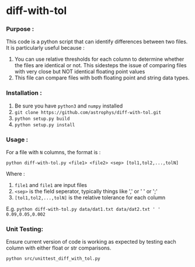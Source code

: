 # diff-with-tol

### Purpose : 
This code is a python script that can identify differences between two files.
It is particularly useful because :
1. You can use relative thresholds for each column to determine whether the files
   are identical or not. This sidesteps the issue of comparing files with very close
   but NOT identical floating point values
2. This file can compare files with both floating point and string data types.

### Installation :
1. Be sure you have `python3` and `numpy` installed
2. `git clone https://github.com/astrophys/diff-with-tol.git`
3. `python setup.py build`
4. `python setup.py install`

### Usage : 
For a file with `N` columns, the format is :

`python diff-with-tol.py <file1> <file2> <sep> [tol1,tol2,...,tolN]`

Where : 
1. `file1` and `file1` are input files
2. `<sep>` is the field seperator, typically things like ',' or ' ' or ';'
3. `[tol1,tol2,...,tolN]` is the relative tolerance for each column

E.g. `python diff-with-tol.py data/dat1.txt data/dat2.txt ' ' 0.09,0.05,0.002`

### Unit Testing: 
Ensure current version of code is working as expected by testing each column with
either float or str comparisons.

`python src/unittest_diff_with_tol.py`
